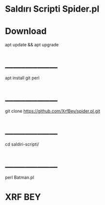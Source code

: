 # Saldırı Scripti Spider.pl

# Download

apt update && apt upgrade
# _____________
apt install git perl
# _____________
git clone https://github.com/XrfBey/spider.pl.git
# _____________
cd saldiri-scripti/
# _____________
perl Batman.pl


# XRF BEY
